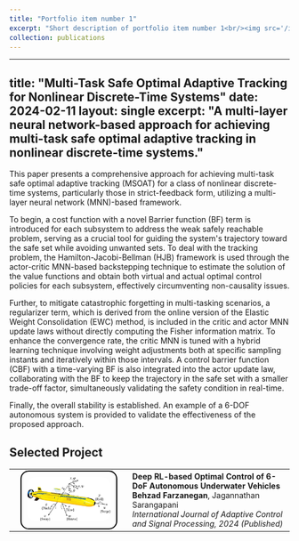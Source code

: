 ```yaml
---
title: "Portfolio item number 1"
excerpt: "Short description of portfolio item number 1<br/><img src='/images/500x300.png'>"
collection: publications
---
```


---
title: "Multi-Task Safe Optimal Adaptive Tracking for Nonlinear Discrete-Time Systems"
date: 2024-02-11
layout: single
excerpt: "A multi-layer neural network-based approach for achieving multi-task safe optimal adaptive tracking in nonlinear discrete-time systems."
---

This paper presents a comprehensive approach for achieving multi-task safe optimal adaptive tracking (MSOAT) for a class of nonlinear discrete-time systems, particularly those in strict-feedback form, utilizing a multi-layer neural network (MNN)-based framework. 

To begin, a cost function with a novel Barrier function (BF) term is introduced for each subsystem to address the weak safely reachable problem, serving as a crucial tool for guiding the system's trajectory toward the safe set while avoiding unwanted sets. To deal with the tracking problem, the Hamilton-Jacobi-Bellman (HJB) framework is used through the actor-critic MNN-based backstepping technique to estimate the solution of the value functions and obtain both virtual and actual optimal control policies for each subsystem, effectively circumventing non-causality issues. 

Further, to mitigate catastrophic forgetting in multi-tasking scenarios, a regularizer term, which is derived from the online version of the Elastic Weight Consolidation (EWC) method, is included in the critic and actor MNN update laws without directly computing the Fisher information matrix. To enhance the convergence rate, the critic MNN is tuned with a hybrid learning technique involving weight adjustments both at specific sampling instants and iteratively within those intervals. A control barrier function (CBF) with a time-varying BF is also integrated into the actor update law, collaborating with the BF to keep the trajectory in the safe set with a smaller trade-off factor, simultaneously validating the safety condition in real-time. 

Finally, the overall stability is established. An example of a 6-DOF autonomous system is provided to validate the effectiveness of the proposed approach.

## Selected Project

<table style="border-collapse: collapse; border: none;">
<tr style="border: none;">
<td width="200" style="border: none; text-align: center;">
    <div style="border: 2px solid black; border-radius: 15px; padding: 10px; display: inline-block;">
        <img src="/images/AUV.png" width="150" style="border-radius: 15px;">
    </div>
</td>
<td style="border: none;">
    <strong>Deep RL-based Optimal Control of 6-DoF Autonomous Underwater Vehicles</strong>  
    <br>
    <strong>Behzad Farzanegan</strong>, Jagannathan Sarangapani   
    <br>
    <em>International Journal of Adaptive Control and Signal Processing, 2024 (Published)</em>  
    <br>
</td>
</tr>
</table>
